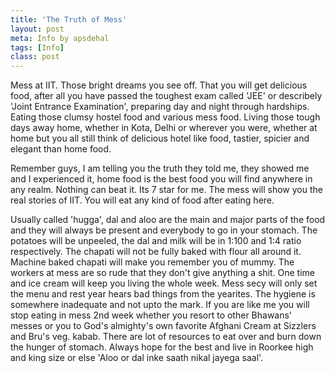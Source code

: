 ```yaml
---
title: 'The Truth of Mess'
layout: post
meta: Info by apsdehal
tags: [Info] 
class: post
---
```


Mess at IIT. Those bright dreams you see off. That you will get delicious food, after all you have passed the toughest exam called 'JEE' or describely 'Joint Entrance Examination', preparing day and night through hardships. Eating those clumsy hostel food and various mess food. Living those tough days away home, whether in Kota, Delhi or wherever you were, whether at home but you all still think of delicious hotel like food, tastier, spicier and elegant than home food.

Remember guys, I am telling you the truth they told me, they showed me and I experienced it, home food is the best food you will find anywhere in any realm. Nothing can beat it. Its 7 star for me. The mess will show you the real stories of IIT. You will eat any kind of food after eating here.

Usually called 'hugga', dal and aloo are the main and major parts of the food and they will always be present and everybody to go in your stomach. The potatoes will be unpeeled, the dal and milk will be in 1:100 and 1:4 ratio respectively. The chapati will not be fully baked with flour all around it. Machine baked chapati will make you remember you of mummy. The workers at mess are so rude that they don't give anything a shit. One time and ice cream will keep you living the whole week. Mess secy will only set the menu and rest year hears bad things from the yearites. The hygiene is somewhere inadequate and not upto the mark. If you are like me you will stop eating in mess 2nd week whether you resort to other Bhawans' messes or you to God's almighty's own favorite Afghani Cream at Sizzlers and Bru's veg. kabab. There are lot of resources to eat over and burn down the hunger of stomach. Always hope for the best and live in Roorkee high and king size or else 'Aloo or dal inke saath nikal jayega saal'.